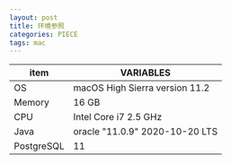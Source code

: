 ```yaml
---
layout: post
title: 环境参照
categories: PIECE
tags: mac
---
```

| item       | VARIABLES                      |
| ---------- | ------------------------------ |
| OS         | macOS High Sierra version 11.2 |
| Memory     | 16 GB                          |
| CPU        | Intel Core i7 2.5 GHz          |
| Java       | oracle "11.0.9" 2020-10-20 LTS |
| PostgreSQL | 11                             |

